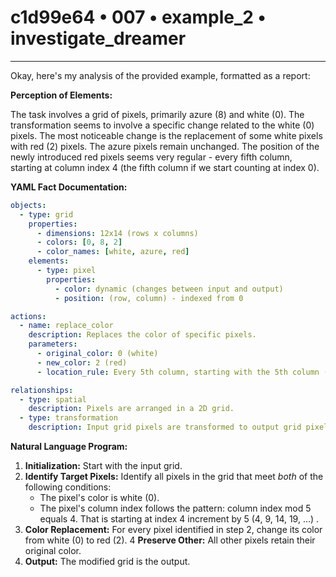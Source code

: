 # c1d99e64 • 007 • example_2 • investigate_dreamer

---
Okay, here's my analysis of the provided example, formatted as a report:

**Perception of Elements:**

The task involves a grid of pixels, primarily azure (8) and white (0). The transformation seems to involve a specific change related to the white (0) pixels. The most noticeable change is the replacement of some white pixels with red (2) pixels. The azure pixels remain unchanged. The position of the newly introduced red pixels seems very regular - every fifth column, starting at column index 4 (the fifth column if we start counting at index 0).

**YAML Fact Documentation:**



```yaml
objects:
  - type: grid
    properties:
      - dimensions: 12x14 (rows x columns)
      - colors: [0, 8, 2]
      - color_names: [white, azure, red]
    elements:
      - type: pixel
        properties:
          - color: dynamic (changes between input and output)
          - position: (row, column) - indexed from 0

actions:
  - name: replace_color
    description: Replaces the color of specific pixels.
    parameters:
      - original_color: 0 (white)
      - new_color: 2 (red)
      - location_rule: Every 5th column, starting with the 5th column (index 4)

relationships:
  - type: spatial
    description: Pixels are arranged in a 2D grid.
  - type: transformation
    description: Input grid pixels are transformed to output grid pixels based on the 'replace_color' action.

```



**Natural Language Program:**

1.  **Initialization:** Start with the input grid.
2.  **Identify Target Pixels:** Identify all pixels in the grid that meet *both* of the following conditions:
    *   The pixel's color is white (0).
    *   The pixel's column index follows the pattern: column index mod 5 equals 4. That is starting at index 4 increment by 5 (4, 9, 14, 19, ...) .
3.  **Color Replacement:** For every pixel identified in step 2, change its color from white (0) to red (2).
4  **Preserve Other:** All other pixels retain their original color.
5.  **Output:** The modified grid is the output.

